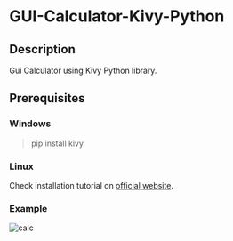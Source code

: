 
# GUI-Calculator-Kivy-Python

## Description
Gui Calculator using Kivy Python library.


## Prerequisites

### Windows

> pip install kivy


### Linux

Check installation tutorial on [official website](https://kivy.org/doc/stable/installation/installation-linux.html). 

### Example



![calc](https://user-images.githubusercontent.com/98342692/199326381-524caecf-919e-4a5f-90e0-8464dd266993.png)
